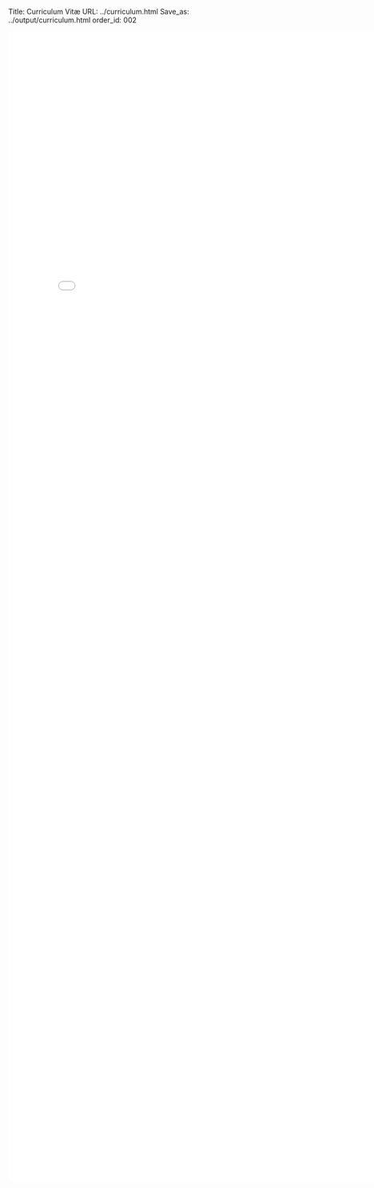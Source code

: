 Title: Curriculum Vit&aelig;
URL: ../curriculum.html
Save_as: ../output/curriculum.html
order_id: 002

<!-- remember to adjust width and height after updating the CV -->
<embed src="../../documents/brice-olivier-curriculum-vitae.pdf" width="800px" height="2300px" />
